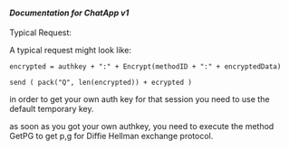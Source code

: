 #### _Documentation for ChatApp v1_
Typical Request:

A typical request might look like:
```
encrypted = authkey + ":" + Encrypt(methodID + ":" + encryptedData)

send ( pack("Q", len(encrypted)) + ecrypted )
```

in order to get your own auth key for that session you need to use the default temporary key.

as soon as you got your own authkey, you need to execute the method GetPG to get p,g for Diffie Hellman exchange protocol.

